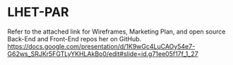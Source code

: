 # LHET-PAR
Refer to the attached link for Wireframes, Marketing Plan, and open source Back-End and Front-End repos her on GitHub.
https://docs.google.com/presentation/d/1K9wGc4LuCAOy54e7-G62ws_SRJKr5FGTLyYKHLAkBo0/edit#slide=id.g71ee05f17f_1_27
